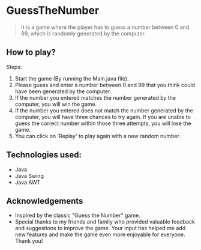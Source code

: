 # GuessTheNumber
> It is a game where the player has to guess a number between 0 and 99, which is randomly generated by the computer.

## How to play?
Steps:
1. Start the game (By running the Main.java file).
2. Please guess and enter a number between 0 and 99 that you think could have been generated by the computer.
3. If the number you entered matches the number generated by the computer, you will win the game.
4. If the number you entered does not match the number generated by the computer, you will have three chances to try again. If you are unable to guess the correct number within those three attempts, you will lose the game.
5. You can click on 'Replay' to play again with a new random number.

## Technologies used:
* Java
* Java Swing
* Java AWT

## Acknowledgements
- Inspired by the classic "Guess the Number" game.
- Special thanks to my friends and family who provided valuable feedback and suggestions to improve the game. Your input has helped me add new features and make the game even more enjoyable for everyone. Thank you!

